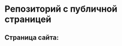 # Репозиторий с публичной страницей

## Страница сайта:
<!-- Вставить ссылку на публичную страницу --!>